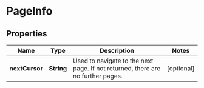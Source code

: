 
# PageInfo

## Properties
Name | Type | Description | Notes
------------ | ------------- | ------------- | -------------
**nextCursor** | **String** | Used to navigate to the next page. If not returned, there are no further pages. |  [optional]



